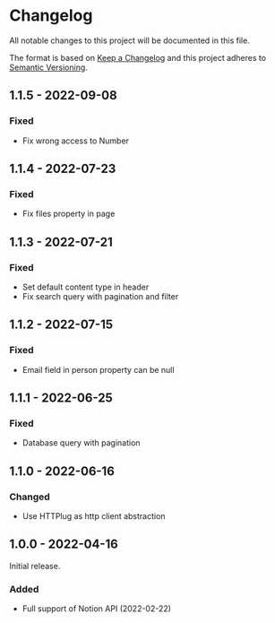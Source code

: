 # Changelog

All notable changes to this project will be documented in this file.

The format is based on [Keep a Changelog](http://keepachangelog.com/en/1.0.0/)
and this project adheres to [Semantic Versioning](http://semver.org/spec/v2.0.0.html).

## 1.1.5 - 2022-09-08

### Fixed

- Fix wrong access to Number

## 1.1.4 - 2022-07-23

### Fixed

- Fix files property in page

## 1.1.3 - 2022-07-21

### Fixed

- Set default content type in header
- Fix search query with pagination and filter

## 1.1.2 - 2022-07-15

### Fixed

- Email field in person property can be null

## 1.1.1 - 2022-06-25

### Fixed

- Database query with pagination

## 1.1.0 - 2022-06-16

### Changed

- Use HTTPlug as http client abstraction

## 1.0.0 - 2022-04-16

Initial release.

### Added

- Full support of Notion API (2022-02-22)
